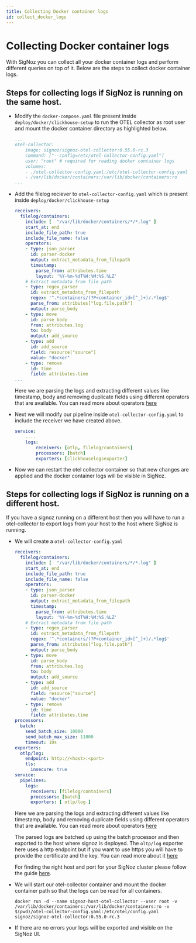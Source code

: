 ```yaml
---
title: Collecting Docker container logs
id: collect_docker_logs
---
```


# Collecting Docker container logs

With SigNoz you can collect all your docker container logs and perform different queries on top of it.
Below are the steps to collect docker container logs.

##  Steps for collecting logs if SigNoz is running on the same host.

* Modify the `docker-compose.yaml` file present inside `deploy/docker/clickhouse-setup` to run the OTEL collector as root user and mount the docker container directory as highlighted below.
    ```yaml {5,8}
    ...
    otel-collector:
        image: signoz/signoz-otel-collector:0.55.0-rc.3
        command: ["--config=/etc/otel-collector-config.yaml"]
        user: "root" # required for reading docker container logs
        volumes:
        - ./otel-collector-config.yaml:/etc/otel-collector-config.yaml
        - /var/lib/docker/containers:/var/lib/docker/containers:ro
    ...
    ```

* Add the filelog reciever to `otel-collector-config.yaml` which is present inside `deploy/docker/clickhouse-setup`
    ```yaml {2-31}
    receivers:
      filelog/containers:
        include: [  "/var/lib/docker/containers/*/*.log" ]
        start_at: end
        include_file_path: true
        include_file_name: false
        operators:
        - type: json_parser
          id: parser-docker
          output: extract_metadata_from_filepath
          timestamp:
            parse_from: attributes.time
            layout: '%Y-%m-%dT%H:%M:%S.%LZ'
        # Extract metadata from file path
        - type: regex_parser
          id: extract_metadata_from_filepath
          regex: '^.*containers/(?P<container_id>[^_]+)/.*log$'
          parse_from: attributes["log.file.path"]
          output: parse_body
        - type: move
          id: parse_body
          from: attributes.log
          to: body
          output: add_source
        - type: add
          id: add_source
          field: resource["source"]
          value: "docker"
        - type: remove
          id: time
          field: attributes.time
    ...
    ```
    Here we are parsing the logs and extracting different values like timestamp, body and removing duplicate fields using different operators that are available.
    You can read more about operators [here](./logs.md#operators-for-parsing-and-manipulating-logs)

* Next we will modify our pipeline inside `otel-collector-config.yaml` to include the receiver we have created above.
    ```yaml {4}
    service:
        ....
        logs:
            receivers: [otlp, filelog/containers]
            processors: [batch]
            exporters: [clickhouselogsexporter]
    ```

* Now we can restart the otel collector container so that new changes are applied and the docker container logs will be visible in SigNoz.

## Steps for collecting logs if SigNoz is running on a different host.

If you have a signoz running on a different host then you will have to run a otel-collector to export logs from your host to the host where SigNoz is running.

* We will create a `otel-collector-config.yaml`
  ```yaml
  receivers:
    filelog/containers:
      include: [  "/var/lib/docker/containers/*/*.log" ]
      start_at: end
      include_file_path: true
      include_file_name: false
      operators:
      - type: json_parser
        id: parser-docker
        output: extract_metadata_from_filepath
        timestamp:
          parse_from: attributes.time
          layout: '%Y-%m-%dT%H:%M:%S.%LZ'
      # Extract metadata from file path
      - type: regex_parser
        id: extract_metadata_from_filepath
        regex: '^.*containers/(?P<container_id>[^_]+)/.*log$'
        parse_from: attributes["log.file.path"]
        output: parse_body
      - type: move
        id: parse_body
        from: attributes.log
        to: body
        output: add_source
      - type: add
        id: add_source
        field: resource["source"]
        value: "docker"
      - type: remove
        id: time
        field: attributes.time
  processors:
    batch:
      send_batch_size: 10000
      send_batch_max_size: 11000
      timeout: 10s
  exporters:
    otlp/log:
      endpoint: http://<host>:<port>
      tls:
        insecure: true
  service:
    pipelines:
      logs:
        receivers: [filelog/containers]
        processors: [batch]
        exporters: [ otlp/log ]
  ```
  Here we are parsing the logs and extracting different values like timestamp, body and removing duplicate fields using different operators that are available. You can read more about operators [here](./logs.md#operators-for-parsing-and-manipulating-logs)

  The parsed logs are batched up using the batch processor and then exported to the host where signoz is deployed. The `oltp/log` exporter here uses a http endpoint but if you want to use https you will have to provide the certificate and the key. You can read more about it [here](https://github.com/open-telemetry/opentelemetry-collector/blob/main/exporter/otlpexporter/README.md)

  For finding the right host and port for your SigNoz cluster please follow the guide [here](../install/troubleshooting.md#signoz-otel-collector-address-grid).  

* We will start our otel-collector container and mount the docker container path so that the logs can be read for all containers.
  ```
  docker run -d --name signoz-host-otel-collector --user root -v /var/lib/docker/containers:/var/lib/docker/containers:ro -v $(pwd)/otel-collector-config.yaml:/etc/otel/config.yaml signoz/signoz-otel-collector:0.55.0-rc.3
  ```

* If there are no errors your logs will be exported and visible on the SigNoz UI. 